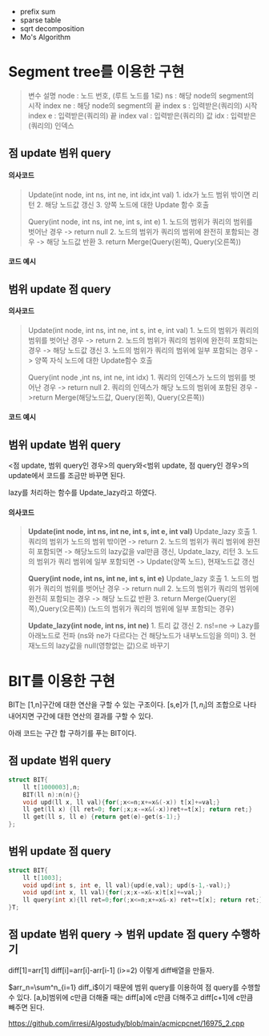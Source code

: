 - prefix sum
- sparse table
- sqrt decomposition
- Mo's Algorithm

# Segment tree를 이용한 구현

> 변수 설명
> node : 노드 번호, (루트 노드를 1로)
> ns : 해당 node의 segment의 시작 index
> ne : 해당 node의 segment의 끝 index
> s : 입력받은(쿼리의) 시작 index
> e : 입력받은(쿼리의) 끝 index
> val : 입력받은(쿼리의) 값
> idx : 입력받은(쿼리의) 인덱스

## 점 update 범위 query

#### 의사코드

> Update(int node, int ns, int ne, int idx,int val)
> 1\. idx가 노드 범위 밖이면 리턴
> 2\. 해당 노드값 갱신
> 3\. 양쪽 노드에 대한 Update 함수 호출
>
> Query(int node, int ns, int ne, int s, int e)
> 1\. 노드의 범위가 쿼리의 범위를 벗어난 경우 -> return null
> 2\. 노드의 범위가 쿼리의 범위에 완전히 포함되는 경우 -> 해당 노드값 반환
> 3\.  return Merge(Query(왼쪽), Query(오른쪽))

#### 코드 예시

## 범위 update 점 query

#### 의사코드

> Update(int node, int ns, int ne, int s, int e, int val)
> 1\. 노드의 범위가 쿼리의 범위를 벗어난 경우 -> return
> 2\. 노드의 범위가 쿼리의 범위에 완전히 포함되는 경우 -> 해당 노드값 갱신
> 3\. 노드의 범위가 쿼리의 범위에 일부 포함되는 경우 -> 양쪽 자식 노드에 대한 Update함수 호출
>
> Query(int node ,int ns, int ne, int idx)
> 1\. 쿼리의 인덱스가 노드의 범위를 벗어난 경우 -> return null
> 2\. 쿼리의 인덱스가 해당 노드의 범위에 포함된 경우 ->return Merge(해당노드값, Query(왼쪽), Query(오른쪽))

#### 코드 예시

## 범위 update 범위 query

<점 update, 범위 query인 경우>의 query와<범위 update, 점 query인 경우>의 update에서 코드를 조금만 바꾸면 된다.

lazy를 처리하는 함수를 Update_lazy라고 하였다.

#### 의사코드

> **Update(int node, int ns, int ne, int s, int e, int val)**
> Update_lazy 호출
> 1\. 쿼리의 범위가 노드의 범위 밖이면 -> return
> 2\. 노드의 범위가 쿼리 범위에 완전히 포함되면 ->  해당노드의 lazy값을 val만큼 갱신, Update_lazy, 리턴
> 3\. 노드의 범위가 쿼리 범위에 일부 포함되면 -> Update(양쪽 노드), 현재노드값 갱신
>
> **Query(int node, int ns, int ne, int s, int e)**
> Update_lazy 호출
> 1\. 노드의 범위가 쿼리의 범위를 벗어난 경우 -> return null
> 2\. 노드의 범위가 쿼리의 범위에 완전히 포함되는 경우 -> 해당 노드값 반환
> 3\. return Merge(Query(왼쪽),Query(오른쪽)) (노드의 범위가 쿼리의 범위에 일부 포함되는 경우) 
>
> **Update_lazy(int node, int ns, int ne)**
> 1\. 트리 값 갱신
> 2\. ns!=ne -> Lazy를 아래노드로 전파 (ns와 ne가 다르다는 건 해당노드가 내부노드임을 의미)
> 3\. 현재노드의 lazy값을 null(영향없는 값)으로 바꾸기

# BIT를 이용한 구현

BIT는 [1,n]구간에 대한 연산을 구할 수 있는 구조이다.  [s,e]가 $[1,n_i]$의 조합으로 나타내어지면 구간에 대한 연산의 결과를 구할 수 있다.

아래 코드는 구간 합 구하기를 푸는 BIT이다. 

## 점 update 범위 query

```C++
struct BIT{
    ll t[1000003],n;
    BIT(ll n):n(n){}
    void upd(ll x, ll val){for(;x<=n;x+=x&(-x)) t[x]+=val;}
    ll get(ll x) {ll ret=0; for(;x;x-=x&(-x))ret+=t[x]; return ret;}
    ll get(ll s, ll e) {return get(e)-get(s-1);}
};
```

## 범위 update 점 query

```C++
struct BIT{
    ll t[1003];
    void upd(int s, int e, ll val){upd(e,val); upd(s-1,-val);}
    void upd(int x, ll val){for(;x;x-=x&-x)t[x]+=val;}
    ll query(int x){ll ret=0;for(;x<=n;x+=x&-x) ret+=t[x]; return ret;}
}T;
```

 

## 점 update 범위 query -> 범위 update 점 query 수행하기

diff[1]=arr[1]
diff[i]=arr[i]-arr[i-1] (i>=2)
이렇게 diff배열을 만들자.

$arr_n=\sum^n_{i=1} diff_i$이기 때문에 범위 query를 이용하여 점 query를 수행할 수 있다.
[a,b]범위에 c만큼 더해줄 때는 diff[a]에 c만큼 더해주고 diff[c+1]에 c만큼 빼주면 된다.

https://github.com/irresi/Algostudy/blob/main/acmicpcnet/16975_2.cpp
